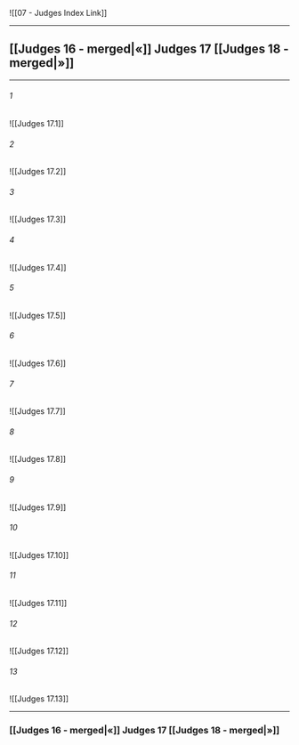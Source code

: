 ![[07 - Judges Index Link]]

---
##  [[Judges 16 - merged|«]] Judges 17 [[Judges 18 - merged|»]]

---

###### 1
![[Judges 17.1]] 

###### 2
![[Judges 17.2]] 

###### 3
![[Judges 17.3]] 

###### 4
![[Judges 17.4]]

###### 5 
![[Judges 17.5]] 

###### 6
![[Judges 17.6]] 

###### 7
![[Judges 17.7]] 

###### 8
![[Judges 17.8]] 

###### 9
![[Judges 17.9]] 

###### 10
![[Judges 17.10]] 

###### 11
![[Judges 17.11]] 

###### 12
![[Judges 17.12]]

###### 13
![[Judges 17.13]] 


---
###  [[Judges 16 - merged|«]] Judges 17 [[Judges 18 - merged|»]]